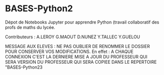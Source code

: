 # BASES-Python2
Dépot de Notebooks Jupyter pour apprendre Python (travail collaboratif des profs de maths du lycée.

Contributeurs :
A.LEROY
G.MAOUT
D.NUNEZ
Y.TALLEC
Y.GUELOU

MESSAGE AUX ELEVES :
NE PAS OUBLIER DE RENOMMER LE DOSSIER POUR CONSERVER VOS MODIFICATIONS.
En effet :
A CHAQUE CONNEXION C'EST LA DERNIERE MISE A JOUR DU PROFESSEUR QUI SERA VERSION DU PROFESSEUR QUI SERA COPIEE DANS LE REPERTOIRE "BASES-Python23

